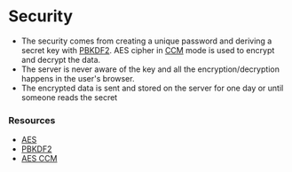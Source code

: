 # Security

- The security comes from creating a unique password and deriving a secret key with [PBKDF2](https://en.wikipedia.org/wiki/PBKDF2). AES cipher in [CCM](https://en.wikipedia.org/wiki/CCM_mode) mode is used to encrypt and decrypt the data.
- The server is never aware of the key and all the encryption/decryption happens in the user's browser.
- The encrypted data is sent and stored on the server for one day or until someone reads the secret

### Resources

- [AES](https://en.wikipedia.org/wiki/Advanced_Encryption_Standard)
- [PBKDF2](https://en.wikipedia.org/wiki/PBKDF2)
- [AES CCM](https://en.wikipedia.org/wiki/CCM_mode)
